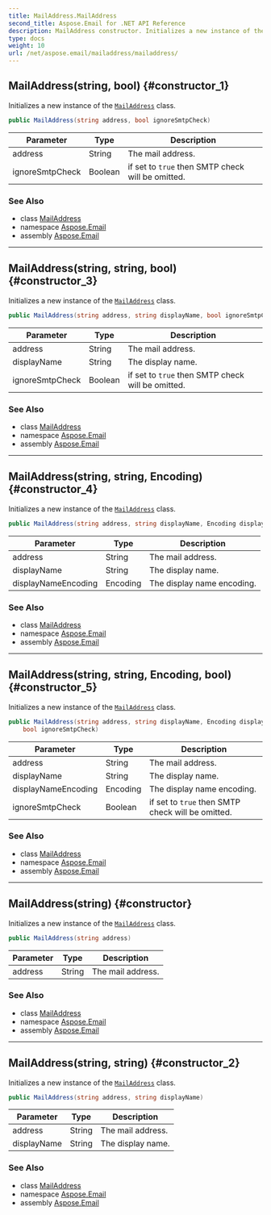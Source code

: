 ```yaml
---
title: MailAddress.MailAddress
second_title: Aspose.Email for .NET API Reference
description: MailAddress constructor. Initializes a new instance of the MailAddress class
type: docs
weight: 10
url: /net/aspose.email/mailaddress/mailaddress/
---
```

## MailAddress(string, bool) {#constructor_1}

Initializes a new instance of the [`MailAddress`](../) class.

```csharp
public MailAddress(string address, bool ignoreSmtpCheck)
```

| Parameter | Type | Description |
| --- | --- | --- |
| address | String | The mail address. |
| ignoreSmtpCheck | Boolean | if set to `true` then SMTP check will be omitted. |

### See Also

* class [MailAddress](../)
* namespace [Aspose.Email](../../mailaddress/)
* assembly [Aspose.Email](../../../)

---

## MailAddress(string, string, bool) {#constructor_3}

Initializes a new instance of the [`MailAddress`](../) class.

```csharp
public MailAddress(string address, string displayName, bool ignoreSmtpCheck)
```

| Parameter | Type | Description |
| --- | --- | --- |
| address | String | The mail address. |
| displayName | String | The display name. |
| ignoreSmtpCheck | Boolean | if set to `true` then SMTP check will be omitted. |

### See Also

* class [MailAddress](../)
* namespace [Aspose.Email](../../mailaddress/)
* assembly [Aspose.Email](../../../)

---

## MailAddress(string, string, Encoding) {#constructor_4}

Initializes a new instance of the [`MailAddress`](../) class.

```csharp
public MailAddress(string address, string displayName, Encoding displayNameEncoding)
```

| Parameter | Type | Description |
| --- | --- | --- |
| address | String | The mail address. |
| displayName | String | The display name. |
| displayNameEncoding | Encoding | The display name encoding. |

### See Also

* class [MailAddress](../)
* namespace [Aspose.Email](../../mailaddress/)
* assembly [Aspose.Email](../../../)

---

## MailAddress(string, string, Encoding, bool) {#constructor_5}

Initializes a new instance of the [`MailAddress`](../) class.

```csharp
public MailAddress(string address, string displayName, Encoding displayNameEncoding, 
    bool ignoreSmtpCheck)
```

| Parameter | Type | Description |
| --- | --- | --- |
| address | String | The mail address. |
| displayName | String | The display name. |
| displayNameEncoding | Encoding | The display name encoding. |
| ignoreSmtpCheck | Boolean | if set to `true` then SMTP check will be omitted. |

### See Also

* class [MailAddress](../)
* namespace [Aspose.Email](../../mailaddress/)
* assembly [Aspose.Email](../../../)

---

## MailAddress(string) {#constructor}

Initializes a new instance of the [`MailAddress`](../) class.

```csharp
public MailAddress(string address)
```

| Parameter | Type | Description |
| --- | --- | --- |
| address | String | The mail address. |

### See Also

* class [MailAddress](../)
* namespace [Aspose.Email](../../mailaddress/)
* assembly [Aspose.Email](../../../)

---

## MailAddress(string, string) {#constructor_2}

Initializes a new instance of the [`MailAddress`](../) class.

```csharp
public MailAddress(string address, string displayName)
```

| Parameter | Type | Description |
| --- | --- | --- |
| address | String | The mail address. |
| displayName | String | The display name. |

### See Also

* class [MailAddress](../)
* namespace [Aspose.Email](../../mailaddress/)
* assembly [Aspose.Email](../../../)


